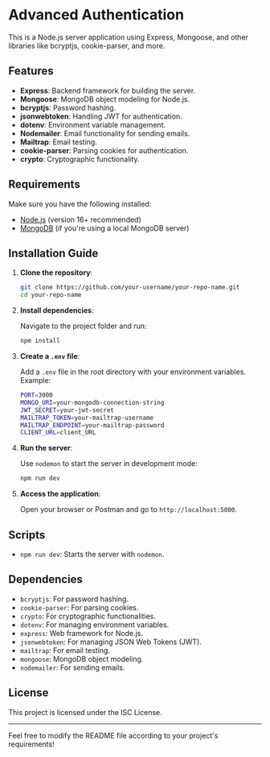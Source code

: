 # Advanced Authentication

This is a Node.js server application using Express, Mongoose, and other libraries like bcryptjs, cookie-parser, and more.

## Features

- **Express**: Backend framework for building the server.
- **Mongoose**: MongoDB object modeling for Node.js.
- **bcryptjs**: Password hashing.
- **jsonwebtoken**: Handling JWT for authentication.
- **dotenv**: Environment variable management.
- **Nodemailer**: Email functionality for sending emails.
- **Mailtrap**: Email testing.
- **cookie-parser**: Parsing cookies for authentication.
- **crypto**: Cryptographic functionality.

## Requirements

Make sure you have the following installed:

- [Node.js](https://nodejs.org/en/) (version 16+ recommended)
- [MongoDB](https://www.mongodb.com/) (if you're using a local MongoDB server)

## Installation Guide

1. **Clone the repository**:

   ```bash
   git clone https://github.com/your-username/your-repo-name.git
   cd your-repo-name
   ```

2. **Install dependencies**:

   Navigate to the project folder and run:

   ```bash
   npm install
   ```

3. **Create a `.env` file**:

   Add a `.env` file in the root directory with your environment variables. Example:

   ```bash
   PORT=3000
   MONGO_URI=your-mongodb-connection-string
   JWT_SECRET=your-jwt-secret
   MAILTRAP_TOKEN=your-mailtrap-username
   MAILTRAP_ENDPOINT=your-mailtrap-password
   CLIENT_URL=client_URL
   ```

4. **Run the server**:

   Use `nodemon` to start the server in development mode:

   ```bash
   npm run dev
   ```

5. **Access the application**:

   Open your browser or Postman and go to `http://localhost:5000`.

## Scripts

- `npm run dev`: Starts the server with `nodemon`.

## Dependencies

- `bcryptjs`: For password hashing.
- `cookie-parser`: For parsing cookies.
- `crypto`: For cryptographic functionalities.
- `dotenv`: For managing environment variables.
- `express`: Web framework for Node.js.
- `jsonwebtoken`: For managing JSON Web Tokens (JWT).
- `mailtrap`: For email testing.
- `mongoose`: MongoDB object modeling.
- `nodemailer`: For sending emails.

## License

This project is licensed under the ISC License.

---

Feel free to modify the README file according to your project's requirements!